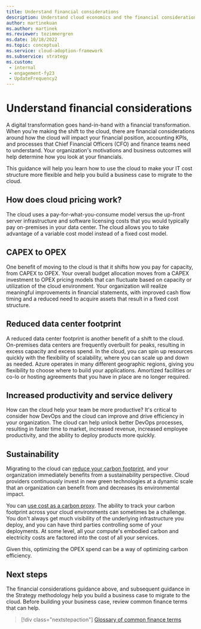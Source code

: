 ```yaml
---
title: Understand financial considerations
description: Understand cloud economics and the financial considerations to help you build a business case to migrate to the cloud
author: martinekuan
ms.author: martinek
ms.reviewer: tozimmergren
ms.date: 10/18/2022
ms.topic: conceptual
ms.service: cloud-adoption-framework
ms.subservice: strategy
ms.custom:
 - internal
 - engagement-fy23
 - UpdateFrequency2
---
```


# Understand financial considerations

A digital transformation goes hand-in-hand with a financial transformation. When you're making the shift to the cloud, there are financial considerations around how the cloud will impact your financial position, accounting KPIs, and processes that Chief Financial Officers (CFO) and finance teams need to understand. Your organization's motivations and business outcomes will help determine how you look at your financials.

This guidance will help you learn how to use the cloud to make your IT cost structure more flexible and help you build a business case to migrate to the cloud.

## How does cloud pricing work?

The cloud uses a pay-for-what-you-consume model versus the up-front server infrastructure and software licensing costs that you would typically pay on-premises in your data center. The cloud allows you to take advantage of a variable cost model instead of a fixed cost model.

## CAPEX to OPEX

One benefit of moving to the cloud is that it shifts how you pay for capacity, from CAPEX to OPEX. Your overall budget allocation moves from a CAPEX investment to OPEX pricing models that can fluctuate based on capacity or utilization of the cloud environment. Your organization will realize meaningful improvements in financial statements, with improved cash flow timing and a reduced need to acquire assets that result in a fixed cost structure.

## Reduced data center footprint

A reduced data center footprint is another benefit of a shift to the cloud. On-premises data centers are frequently overbuilt for peaks, resulting in excess capacity and excess spend. In the cloud, you can spin up resources quickly with the flexibility of scalability, where you can scale up and down as needed. Azure operates in many different geographic regions, giving you flexibility to choose where to build your applications. Amortized facilities or co-lo or hosting agreements that you have in place are no longer required.

## Increased productivity and service delivery

How can the cloud help your team be more productive? It's critical to consider how DevOps and the cloud can improve and drive efficiency in your organization. The cloud can help unlock better DevOps processes, resulting in faster time to market, increased revenue, increased employee productivity, and the ability to deploy products more quickly.

## Sustainability

Migrating to the cloud can [reduce your carbon footprint](https://azure.microsoft.com/blog/how-microsoft-measures-datacenter-water-and-energy-use-to-improve-azure-cloud-sustainability/), and your organization immediately benefits from a sustainability perspective. Cloud providers continuously invest in new green technologies at a dynamic scale that an organization can benefit from and decreases its environmental impact.

You can [use cost as a carbon proxy](/azure/architecture/framework/sustainability/sustainability-design-methodology#use-a-proxy-solution-to-measure-emissions). The ability to track your carbon footprint across your cloud environments can sometimes be a challenge. You don't always get much visibility of the underlying infrastructure you deploy, and you can have third parties controlling some of your deployments. At some level, all your compute's embodied carbon and electricity costs are factored into the cost of all your services.

Given this, optimizing the OPEX spend can be a way of optimizing carbon efficiency.

## Next steps

The financial considerations guidance above, and subsequent guidance in the Strategy methodology help you build a business case to migrate to the cloud. Before building your business case, review common finance terms that can help.

> [!div class="nextstepaction"]
> [Glossary of common finance terms](../finance-vocabulary-terms.md)
